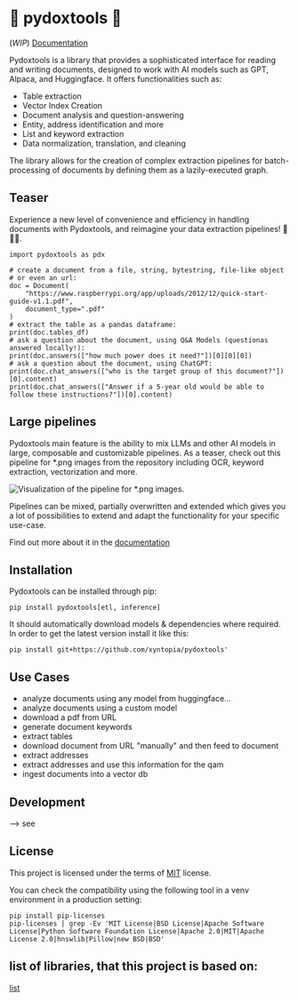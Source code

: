 # 🚀 pydoxtools 🚀

(*WIP*) [Documentation](https://xyntopia.github.io/pydoxtools)

Pydoxtools is a library that provides a sophisticated interface for reading and
writing documents, designed to work with AI models such as GPT, Alpaca, and
Huggingface. It offers functionalities such as:

- Table extraction
- Vector Index Creation
- Document analysis and question-answering
- Entity, address identification and more
- List and keyword extraction
- Data normalization, translation, and cleaning

The library allows for the creation of complex extraction pipelines
for batch-processing of documents by defining them as a lazily-executed graph.

## Teaser

Experience a new level of convenience and efficiency in handling documents with Pydoxtools, and reimagine your data
extraction pipelines! 🎩✨📄.

    import pydoxtools as pdx

    # create a document from a file, string, bytestring, file-like object
    # or even an url:
    doc = Document(
        "https://www.raspberrypi.org/app/uploads/2012/12/quick-start-guide-v1.1.pdf", 
        document_type=".pdf"
    )
    # extract the table as a pandas dataframe:
    print(doc.tables_df)
    # ask a question about the document, using Q&A Models (questionas answered locally!):
    print(doc.answers(["how much power does it need?"])[0][0][0])
    # ask a question about the document, using ChatGPT:
    print(doc.chat_answers(["who is the target group of this document?"])[0].content)
    print(doc.chat_answers(["Answer if a 5-year old would be able to follow these instructions?"])[0].content)

## Large pipelines

Pydoxtools main feature is the ability to mix LLMs and other
AI models in large, composable and customizable pipelines. As a teaser,
check out this pipeline for *.png images from the repository including
OCR, keyword extraction, vectorization and more.

![Visualization of the pipeline for *.png images.](http://pydoxtools.xyntopia.com/images/document_logic_png.svg)

Pipelines can be mixed, partially overwritten and extended which gives you a lot of possibilities
to extend and adapt the functionality for your specific use-case.

Find out more about it in the [documentation](http://pydoxtools.xyntopia.com/reference/#pydoxtools.document.Document)

## Installation

Pydoxtools can be installed through pip:

    pip install pydoxtools[etl, inference]

It should automatically download models & dependencies where required. In order to get the
latest version install it like this:

    pip install git+https://github.com/xyntopia/pydoxtools'

## Use Cases

- analyze documents using any model from huggingface...
- analyze documents using a custom model
- download a pdf from URL
- generate document keywords
- extract tables
- download document from URL "manually" and then feed to document
- extract addresses
- extract addresses and use this information for the qam
- ingest documents into a vector db

## Development

--> see [](DEVELOPMENT)

## License

This project is licensed under the terms of [MIT](LICENSE) license.

You can check the compatibility using the following tool in a venv environment in a production
setting:

    pip install pip-licenses
    pip-licenses | grep -Ev 'MIT License|BSD License|Apache Software License|Python Software Foundation License|Apache 2.0|MIT|Apache License 2.0|hnswlib|Pillow|new BSD|BSD'

## list of libraries, that this project is based on:

[list](poetry.lock)
